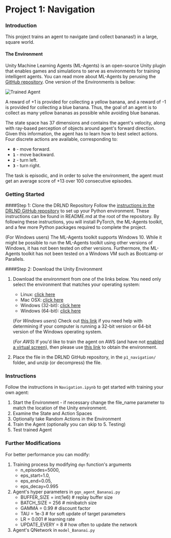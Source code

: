 [//]: # (Image References)

[image1]: https://user-images.githubusercontent.com/10624937/42135619-d90f2f28-7d12-11e8-8823-82b970a54d7e.gif "Trained Agent"

# Project 1: Navigation

### Introduction

This project trains an agent to navigate (and collect bananas!) in a large, square world. 

#### The Environment
Unity Machine Learning Agents (ML-Agents) is an open-source Unity plugin that enables games and simulations to serve as environments for training intelligent agents. You can read more about ML-Agents by perusing the [GitHub repository](https://github.com/Unity-Technologies/ml-agents).
One version of the Environments is bellow:

![Trained Agent][image1]

A reward of +1 is provided for collecting a yellow banana, and a reward of -1 is provided for collecting a blue banana.  Thus, the goal of an agent is to collect as many yellow bananas as possible while avoiding blue bananas.  

The state space has 37 dimensions and contains the agent's velocity, along with ray-based perception of objects around agent's forward direction.  Given this information, the agent has to learn how to best select actions.  Four discrete actions are available, corresponding to:
- **`0`** - move forward.
- **`1`** - move backward.
- **`2`** - turn left.
- **`3`** - turn right.

The task is episodic, and in order to solve the environment, the agent must get an average score of +13 over 100 consecutive episodes.

### Getting Started
####Step 1: Clone the DRLND Repository
Follow the [instructions in the DRLND GitHub repository](https://github.com/udacity/deep-reinforcement-learning#dependencies) to set up your Python environment. These instructions can be found in README.md at the root of the repository. By following these instructions, you will install PyTorch, the ML-Agents toolkit, and a few more Python packages required to complete the project.

(For Windows users) The ML-Agents toolkit supports Windows 10. While it might be possible to run the ML-Agents toolkit using other versions of Windows, it has not been tested on other versions. Furthermore, the ML-Agents toolkit has not been tested on a Windows VM such as Bootcamp or Parallels.

####Step 2: Download the Unity Environment
1. Download the environment from one of the links below.  You need only select the environment that matches your operating system:
    - Linux: [click here](https://s3-us-west-1.amazonaws.com/udacity-drlnd/P1/Banana/Banana_Linux.zip)
    - Mac OSX: [click here](https://s3-us-west-1.amazonaws.com/udacity-drlnd/P1/Banana/Banana.app.zip)
    - Windows (32-bit): [click here](https://s3-us-west-1.amazonaws.com/udacity-drlnd/P1/Banana/Banana_Windows_x86.zip)
    - Windows (64-bit): [click here](https://s3-us-west-1.amazonaws.com/udacity-drlnd/P1/Banana/Banana_Windows_x86_64.zip)
    
    (_For Windows users_) Check out [this link](https://support.microsoft.com/en-us/help/827218/how-to-determine-whether-a-computer-is-running-a-32-bit-version-or-64) if you need help with determining if your computer is running a 32-bit version or 64-bit version of the Windows operating system.

    (_For AWS_) If you'd like to train the agent on AWS (and have not [enabled a virtual screen](https://github.com/Unity-Technologies/ml-agents/blob/master/docs/Training-on-Amazon-Web-Service.md)), then please use [this link](https://s3-us-west-1.amazonaws.com/udacity-drlnd/P1/Banana/Banana_Linux_NoVis.zip) to obtain the environment.

2. Place the file in the DRLND GitHub repository, in the `p1_navigation/` folder, and unzip (or decompress) the file. 

### Instructions

Follow the instructions in `Navigation.ipynb` to get started with training your own agent:
1. Start the Environment - if necessary change the file_name parameter to match the location of the Unity environment.
2. Examine the State and Action Spaces
3. Optionally take Random Actions in the Environment
4. Train the Agent (optionally you can skip to 5. Testing)
5. Test trained Agent

### Further Modifications

For better performance you can modify:
1. Training process by modifying `dqn` function's arguments
   - n_episodes=5000,
   - eps_start=1.0,
   - eps_end=0.05, 
   - eps_decay=0.995
 2. Agent's hyper parameters in `gqn_agent_Bananai.py`
    - BUFFER_SIZE = int(1e6)  # replay buffer size
    - BATCH_SIZE = 256        # minibatch size
    - GAMMA = 0.99            # discount factor
    - TAU = 1e-3              # for soft update of target parameters
    - LR = 0.001              # learning rate
    - UPDATE_EVERY = 8        # how often to update the network
 3. Agent's QNetwork in `model_Bananai.py`
